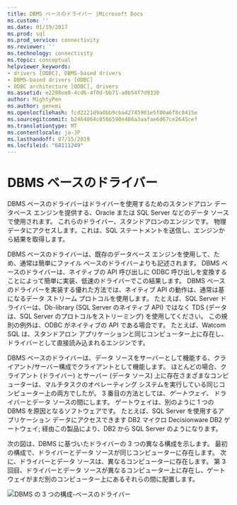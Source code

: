 ```yaml
---
title: DBMS ベースのドライバー |Microsoft Docs
ms.custom: ''
ms.date: 01/19/2017
ms.prod: sql
ms.prod_service: connectivity
ms.reviewer: ''
ms.technology: connectivity
ms.topic: conceptual
helpviewer_keywords:
- drivers [ODBC], DBMS-based drivers
- DBMS-based drivers [ODBC]
- ODBC architecture [ODBC], drivers
ms.assetid: e2208ee0-4cd6-4f0d-bb71-a0b54f7d9330
author: MightyPen
ms.author: genemi
ms.openlocfilehash: fcd2221d9a0bb9cba42745901e5f00a6f8c8415e
ms.sourcegitcommit: b2464064c0566590e486a3aafae6d67ce2645cef
ms.translationtype: MT
ms.contentlocale: ja-JP
ms.lasthandoff: 07/15/2019
ms.locfileid: "68111249"
---
```

# <a name="dbms-based-drivers"></a>DBMS ベースのドライバー
DBMS ベースのドライバーはドライバーを使用するためのスタンドアロン データベース エンジンを提供する、Oracle または SQL Server などのデータ ソースで使用されます。 これらのドライバー、スタンドアロンのエンジンです。 物理データにアクセスします。これは、SQL ステートメントを送信し、エンジンから結果を取得します。  
  
 DBMS ベースのドライバーは、既存のデータベース エンジンを使用して、ため、通常は簡単にファイル ベースのドライバーよりも記述されます。 DBMS ベースのドライバーは、ネイティブの API 呼び出しに ODBC 呼び出しを変換することによって簡単に実装、低速のドライバーでこの結果します。 DBMS ベースのドライバーを実装する優れた方法では、ネイティブ API の動作は、通常は基になるデータ ストリーム プロトコルを使用します。 たとえば、SQL Server ドライバーは、Db-library (SQL Server のネイティブ API) ではなく TDS (データは、SQL Server のプロトコルをストリーミング) を使用してください。 この規則の例外は、ODBC がネイティブの API である場合です。 たとえば、Watcom SQL は、スタンドアロン アプリケーションと同じコンピューター上に存在し、ドライバーとして直接読み込まれるエンジンです。  
  
 DBMS ベースのドライバーは、データ ソースをサーバーとして機能する、クライアント/サーバー構成でクライアントとして機能します。 ほとんどの場合、クライアント (ドライバー) とサーバー (データ ソース) 上に存在さまざまなコンピューターは、マルチタスクのオペレーティング システムを実行している同じコンピューター上の両方でしたが。 3 番目の方法としては、*ゲートウェイ、* ドライバーとデータ ソースの間にします。 ゲートウェイは、別のように 1 つの DBMS を原因となるソフトウェアです。 たとえば、SQL Server を使用するアプリケーション データにアクセスできます DB2 マイクロ Decisionware DB2 ゲートウェイ; 経由この製品により、DB2 から SQL Server のようになります。  
  
 次の図は、DBMS に基づいたドライバーの 3 つの異なる構成を示します。 最初の構成で、ドライバーとデータ ソースが同じコンピューターに存在します。 次に、ドライバーとデータ ソースは、異なるコンピューターに存在します。 第 3 回目、ドライバーとデータ ソースが異なるコンピューター上に存在し、ゲートウェイがまだ別のコンピューター上にあるそれらの間に配置します。  
  
 ![DBMS の 3 つの構成&#45;ベースのドライバー](../../odbc/reference/media/pr07.gif "pr07")
